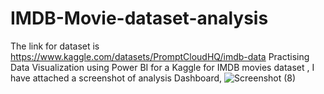 # IMDB-Movie-dataset-analysis
The link for dataset is https://www.kaggle.com/datasets/PromptCloudHQ/imdb-data
Practising Data Visualization using Power BI for a Kaggle for IMDB movies dataset , I have attached a screenshot of analysis Dashboard,
![Screenshot (8)](https://github.com/mozammilkarim/IMDB-Movie-dataset-analysis/assets/47852028/0f899708-b3dd-4081-a882-a112d6a73136)
